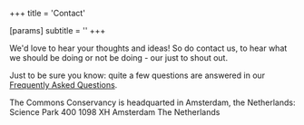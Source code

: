+++
title = 'Contact'

[params]
    subtitle = ''
+++

We'd love to hear your thoughts and ideas! So do contact us, to hear what we should be doing or not be doing - our just to shout out.

Just to be sure you know: quite a few questions are answered in our [Frequently Asked Questions](/faq).

The Commons Conservancy is headquarted in Amsterdam, the Netherlands:
Science Park 400
1098 XH Amsterdam
The Netherlands
